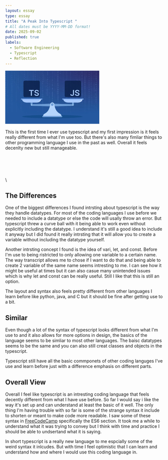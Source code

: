 ```yaml
---
layout: essay
type: essay
title: "A Peak Into Typescript "
# All dates must be YYYY-MM-DD format!
date: 2025-09-02
published: true
labels:
  - Software Engineering
  - Typescript
  - Reflection
---
```


<img width="300px" class="rounded float-start pe-4" src="../img/typescript-javascript-1024x577.jpg">

This is the first time I ever use typescript and my first impression is it feels really different from what I'm use too. But there's also many fimliar things to other programming language I use in the past as well. Overall it feels decenlty new but still manageable.  
\
\
\
\
\
\

## The Differences

One of the biggest differences I found intrsting about typescript is the way they handle datatypes. For most of the coding languages I use before we needed to include a datatype or else the code will usally throw an error. But typescript threw a curve ball with it being able to work even without explicitly including the datatype. I understand it's still a good idea to include it anyway but I did found it really intrsting that it will allow you to create a variable without including the datatype yourself.

Another intrsting concept I found is the idea of vari, let, and const. Before I'm use to being ristricted to only allowing one variable to a certain name. The way transcript allows me to chose if I want to do that and being able to create 2 variable of the same name seems intresting to me. I can see how it might be useful at times but it can also casue many unintended issues which is why let and const can be really useful. Still I like that this is still an option. 

The layout and syntax also feels pretty different from other languages I learn before like python, java, and C but it should be fine after getting use to a bit. 

## Similar

Even though a lot of the syntax of typescript looks different from what I'm use to and it also allows for more options in design, the basics of the language seems to be simliar to most other languages. The baisc datatypes seems to be the same and you can also still creat classes and objects in the typescript. 

Typescript still have all the basic commponets of other coding languges I've use and learn before just with a difference emphasis on different parts.

## Overall View

Overall I feel like typescript is an intresting coding language that feels decently different from what I have use before. So far I would say i like the way it's set up and can understand at least the basic of it well. The only thing I'm having trouble with so far is some of the strange syntax it include to shorten or meant to make code more readable. I saw some of these syntax in [FreeCodeCamp](https://www.freecodecamp.org/learn/javascript-algorithms-and-data-structures/#basic-javascript) specifically the ES6 section. It took me a while to understand what it was trying to convey but I think with time and practice I should be able to undsertand what it is saying.

In short typescript is a really new language to me espcially some of the weird syntax it inlcudes. But with time I feel optimistic that I can learn and understand how and where I would use this coding language in. 
